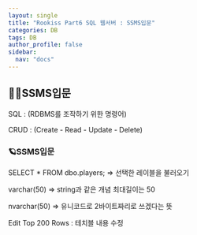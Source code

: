```yaml
---
layout: single
title: "Rookiss Part6 SQL 웹서버 : SSMS입문"
categories: DB
tags: DB
author_profile: false
sidebar:
  nav: "docs"
---
```



## 🙇‍♀️SSMS입문

SQL : (RDBMS를 조작하기 위한 명령어)

CRUD : (Create - Read - Update - Delete)

### 🪐SSMS입문


SELECT *
FROM dbo.players;
=> 선택한 레이블을 불러오기

varchar(50) => string과 같은 개념 최대길이는 50

nvarchar(50) => 유니코드로 2바이트짜리로 쓰겠다는 뜻

Edit Top 200 Rows : 테치블 내용 수정

